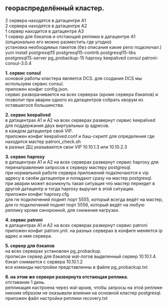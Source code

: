 ## геораспределённый кластер.  
2 сервера находятся в датацентре A1  
2 сервера находятся в датацентре А2  
1 сервер находится в датацентре А3  
1 сервер для бэкапов и отстающей реплики в датацентре А1 (опционально его можно разместить где угодно)  
установка необходимых пакетов (без описания какие репо подключал.)  
yum install postgresql15 postgresql15-contrib postgresql15-libs postgresql15-server pg_probackup-15 haproxy keepalived consul patroni-consul-3.0.4  

**1. сервис consul**  
основой работы кластера является DCS. для создания DCS мы используем сервис consul.  
приложен конфиг config.json.  
сервис разворачивается на всех серверах (кроме сервера бэкапов) и позволит при аварии одного из датацентров собрать кворум из оставшегося большинства.  

**2. сервис keepalived**  
в датацентрах А1 и А2 на всех серверах развернут сервис keepalived для поддержания двух виртуальных ip адресов.  
в каждом датацентре свой VIP.  
приложен конфиг keepalived.conf и баш-скрипт для определения где находится мастер patroni_check.sh  
в разных ДЦ указываются свои VIP 10.10.1.3 или 10.10.2.3  

**3. сервис haproxy**  
в датацентрах А1 и А2 на всех серверах развернут сервис haproxy для перенаправления запросов к серверу мастеру postgresql.  
при нормальной работе сервера приложений подключаются к vip адресу в своём датацентре и попадают сразу на мастер postgresql.  
при аварии может возникнуть такая ситуация что мастер переедет в другой датацентр и тогда haproxy выручит в этой ситуации.  
приложен конфиг haproxy.cfg  
для rw подключений поднят порт 5555, который всегда ведёт на мастер, для ro подключений поднят порт 5556, который ведёт на любую реплику кроме синхронной, для снижения нагрузки.  

**4. сервис patroni**  
в датацентрах А1 и А2 на всех серверах развернут сервис patroni  
приложен конфиг patroni.yml. на разных серверах в конфиге меняется ip адрес и имя сервера.  

**5. сервер для бэкапов**  
на всех серверах установлен pg_probackup.   
прописан сервер для бэкапов wal-логов выделенный сервер 10.10.1.4. бэкап снимается с сервера 10.10.1.2  
все команды настройки представленны в файле pg_probackup.txt  

**6. на этом же сервере развернута отстающая реплика.**  
отставание 1 день.  
репликация настроена через wal-архив, чтобы запросы на этой реплике никоим образом не оказывали влияния на основной кластер postgresql.  
приложен файл настройки реплики recovery.txt

